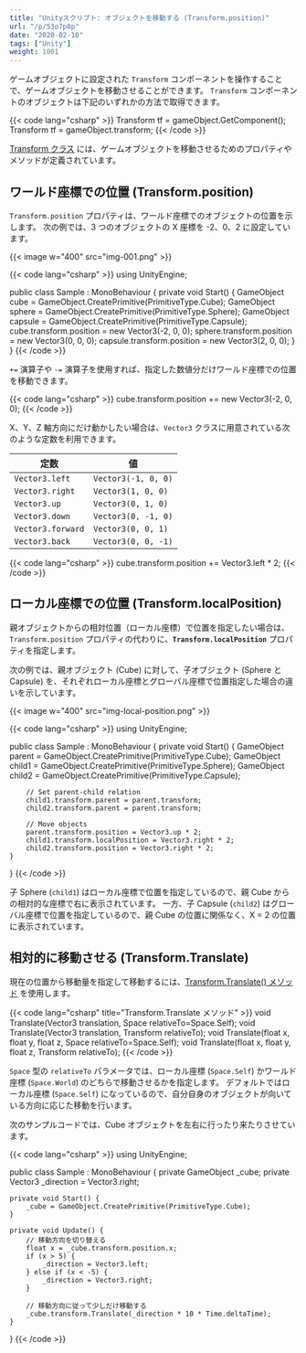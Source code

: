 ```yaml
---
title: "Unityスクリプト: オブジェクトを移動する (Transform.position)"
url: "/p/53o7p8p"
date: "2020-02-10"
tags: ["Unity"]
weight: 1001
---
```


ゲームオブジェクトに設定された `Transform` コンポーネントを操作することで、ゲームオブジェクトを移動させることができます。
`Transform` コンポーネントのオブジェクトは下記のいずれかの方法で取得できます。

{{< code lang="csharp" >}}
Transform tf = gameObject.GetComponent<Transform>();
Transform tf = gameObject.transform;
{{< /code >}}

[Transform クラス](https://docs.unity3d.com/ja/current/ScriptReference/Transform.html) には、ゲームオブジェクトを移動させるためのプロパティやメソッドが定義されています。


ワールド座標での位置 (Transform.position)
----

`Transform.position` プロパティは、ワールド座標でのオブジェクトの位置を示します。
次の例では、3 つのオブジェクトの X 座標を -2、0、2 に設定しています。

{{< image w="400" src="img-001.png" >}}

{{< code lang="csharp" >}}
using UnityEngine;

public class Sample : MonoBehaviour {
    private void Start() {
        GameObject cube = GameObject.CreatePrimitive(PrimitiveType.Cube);
        GameObject sphere = GameObject.CreatePrimitive(PrimitiveType.Sphere);
        GameObject capsule = GameObject.CreatePrimitive(PrimitiveType.Capsule);
        cube.transform.position = new Vector3(-2, 0, 0);
        sphere.transform.position = new Vector3(0, 0, 0);
        capsule.transform.position = new Vector3(2, 0, 0);
    }
}
{{< /code >}}

`+=` 演算子や `-=` 演算子を使用すれば、指定した数値分だけワールド座標での位置を移動できます。

{{< code lang="csharp" >}}
cube.transform.position += new Vector3(-2, 0, 0);
{{< /code >}}

X、Y、Z 軸方向にだけ動かしたい場合は、`Vector3` クラスに用意されている次のような定数を利用できます。

| 定数 | 値 |
| ---- | ---- |
| `Vector3.left` | `Vector3(-1, 0, 0)` |
| `Vector3.right` | `Vector3(1, 0, 0)` |
| `Vector3.up` | `Vector3(0, 1, 0)` |
| `Vector3.down` | `Vector3(0, -1, 0)` |
| `Vector3.forward` | `Vector3(0, 0, 1)` |
| `Vector3.back` | `Vector3(0, 0, -1)` |

{{< code lang="csharp" >}}
cube.transform.position += Vector3.left * 2;
{{< /code >}}


ローカル座標での位置 (Transform.localPosition)
----

親オブジェクトからの相対位置（ローカル座標）で位置を指定したい場合は、`Transform.position` プロパティの代わりに、**`Transform.localPosition`** プロパティを指定します。

次の例では、親オブジェクト (Cube) に対して、子オブジェクト (Sphere と Capsule) を、それぞれローカル座標とグローバル座標で位置指定した場合の違いを示しています。

{{< image w="400" src="img-local-position.png" >}}

{{< code lang="csharp" >}}
using UnityEngine;

public class Sample : MonoBehaviour {
    private void Start() {
        GameObject parent = GameObject.CreatePrimitive(PrimitiveType.Cube);
        GameObject child1 = GameObject.CreatePrimitive(PrimitiveType.Sphere);
        GameObject child2 = GameObject.CreatePrimitive(PrimitiveType.Capsule);

        // Set parent-child relation
        child1.transform.parent = parent.transform;
        child2.transform.parent = parent.transform;

        // Move objects
        parent.transform.position = Vector3.up * 2;
        child1.transform.localPosition = Vector3.right * 2;
        child2.transform.position = Vector3.right * 2;
    }
}
{{< /code >}}

子 Sphere (`child1`) はローカル座標で位置を指定しているので、親 Cube からの相対的な座標で右に表示されています。
一方、子 Capsule (`child2`) はグローバル座標で位置を指定しているので、親 Cube の位置に関係なく、X = 2 の位置に表示されています。


相対的に移動させる (Transform.Translate)
----

現在の位置から移動量を指定して移動するには、[Transform.Translate() メソッド](https://docs.unity3d.com/ja/current/ScriptReference/Transform.Translate.html) を使用します。

{{< code lang="csharp" title="Transform.Translate メソッド" >}}
void Translate(Vector3 translation, Space relativeTo=Space.Self);
void Translate(Vector3 translation, Transform relativeTo);
void Translate(float x, float y, float z, Space relativeTo=Space.Self);
void Translate(float x, float y, float z, Transform relativeTo);
{{< /code >}}

`Space` 型の `relativeTo` パラメータでは、ローカル座標 (`Space.Self`) かワールド座標 (`Space.World`) のどちらで移動させるかを指定します。
デフォルトではローカル座標 (`Space.Self`) になっているので、自分自身のオブジェクトが向いている方向に応じた移動を行います。

次のサンプルコードでは、Cube オブジェクトを左右に行ったり来たりさせています。

{{< code lang="csharp" >}}
using UnityEngine;

public class Sample : MonoBehaviour {
    private GameObject _cube;
    private Vector3 _direction = Vector3.right;

    private void Start() {
        _cube = GameObject.CreatePrimitive(PrimitiveType.Cube);
    }

    private void Update() {
        // 移動方向を切り替える
        float x = _cube.transform.position.x;
        if (x > 5) {
            _direction = Vector3.left;
        } else if (x < -5) {
            _direction = Vector3.right;
        }

        // 移動方向に従って少しだけ移動する
        _cube.transform.Translate(_direction * 10 * Time.deltaTime);
    }
}
{{< /code >}}

